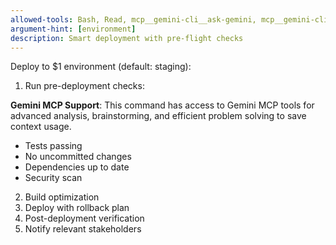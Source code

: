 ```yaml
---
allowed-tools: Bash, Read, mcp__gemini-cli__ask-gemini, mcp__gemini-cli__brainstorm
argument-hint: [environment]
description: Smart deployment with pre-flight checks
---
```


Deploy to $1 environment (default: staging):

1. Run pre-deployment checks:

**Gemini MCP Support**: This command has access to Gemini MCP tools for advanced analysis, brainstorming, and efficient problem solving to save context usage.

   - Tests passing
   - No uncommitted changes
   - Dependencies up to date
   - Security scan
2. Build optimization
3. Deploy with rollback plan
4. Post-deployment verification
5. Notify relevant stakeholders
